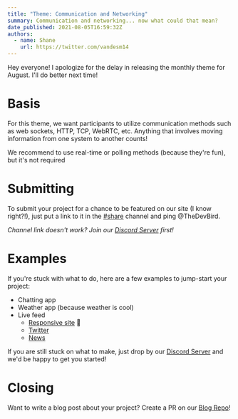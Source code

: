 ```yaml
---
title: "Theme: Communication and Networking"
summary: Communication and networking... now what could that mean?
date_published: 2021-08-05T16:59:32Z
authors:
  - name: Shane
    url: https://twitter.com/vandesm14
---
```

Hey everyone! I apologize for the delay in releasing the monthly theme for August. I'll do better next time!

# Basis
For this theme, we want participants to utilize communication methods such as web sockets, HTTP, TCP, WebRTC, etc. Anything that involves moving information from one system to another counts!

We recommend to use real-time or polling methods (because they're fun), but it's not required

# Submitting
To submit your project for a chance to be featured on our site (I know right?!), just put a link to it in the [#share](https://discord.com/channels/753992573743399023/788869046119563345) channel and ping @TheDevBird.

*Channel link doesn't work? Join our [Discord Server](https://respdev.com/discord) first!*

# Examples
If you're stuck with what to do, here are a few examples to jump-start your project:
- Chatting app
- Weather app (because weather is cool)
- Live feed
  - [Responsive site](https://github.com/ResponsiveDev/blog) 👀
  - [Twitter](https://twitter.com)
  - [News](https://github.com/HackerNews/API)

If you are still stuck on what to make, just drop by our [Discord Server](https://respdev.com/discord) and we'd be happy to get you started!

# Closing
Want to write a blog post about your project? Create a PR on our [Blog Repo](https://github.com/ResponsiveDev/blog)!
